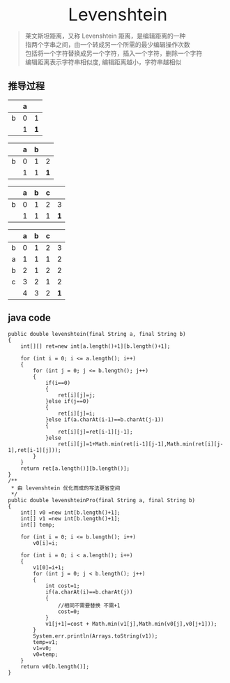 <div style="text-align: center;font-size: 40px;">Levenshtein</div>

> 莱文斯坦距离，又称 Levenshtein 距离，是编辑距离的一种 \
> 指两个字串之间，由一个转成另一个所需的最少编辑操作次数 \
> 包括将一个字符替换成另一个字符，插入一个字符，删除一个字符 \
> 编辑距离表示字符串相似度, 编辑距离越小，字符串越相似

## 推导过程

|     |  a  |       |
|:---:|:---:|:-----:|
|  b  |  0  |   1   |
|     |  1  | **1** |

|     |  a  |  b  |       |
|:---:|:---:|:---:|:-----:|
|  b  |  0  |  1  |   2   |
|     |  1  |  1  | **1** |

|     |  a  |  b  |  c  |       |
|:---:|:---:|:---:|:---:|:-----:|
|  b  |  0  |  1  |  2  |   3   |
|     |  1  |  1  |  1  | **1** |

|     |  a  |  b  |  c  |       |
|:---:|:---:|:---:|:---:|:-----:|
|  b  |  0  |  1  |  2  |   3   |
|  a  |  1  |  1  |  1  |   2   |
|  b  |  2  |  1  |  2  |   2   |
|  c  |  3  |  2  |  1  |   2   |
|     |  4  |  3  |  2  | **1** |

## java code

```jshelllanguage
public double levenshtein(final String a, final String b)
{
    int[][] ret=new int[a.length()+1][b.length()+1];

    for (int i = 0; i <= a.length(); i++)
    {
        for (int j = 0; j <= b.length(); j++)
        {
            if(i==0)
            {
                ret[i][j]=j;
            }else if(j==0)
            {
                ret[i][j]=i;
            }else if(a.charAt(i-1)==b.charAt(j-1))
            {
                ret[i][j]=ret[i-1][j-1];
            }else
                ret[i][j]=1+Math.min(ret[i-1][j-1],Math.min(ret[i][j-1],ret[i-1][j]));
        }
    }
    return ret[a.length()][b.length()];
}
/**
 * 由 levenshtein 优化而成的写法更省空间
 */
public double levenshteinPro(final String a, final String b)
{
    int[] v0 =new int[b.length()+1];
    int[] v1 =new int[b.length()+1];
    int[] temp;

    for (int i = 0; i <= b.length(); i++)
        v0[i]=i;

    for (int i = 0; i < a.length(); i++)
    {
        v1[0]=i+1;
        for (int j = 0; j < b.length(); j++)
        {
            int cost=1;
            if(a.charAt(i)==b.charAt(j))
            {
                //相同不需要替换 不需+1
                cost=0;
            }
            v1[j+1]=cost + Math.min(v1[j],Math.min(v0[j],v0[j+1]));
        }
        System.err.println(Arrays.toString(v1));
        temp=v1;
        v1=v0;
        v0=temp;
    }
    return v0[b.length()];
}
```